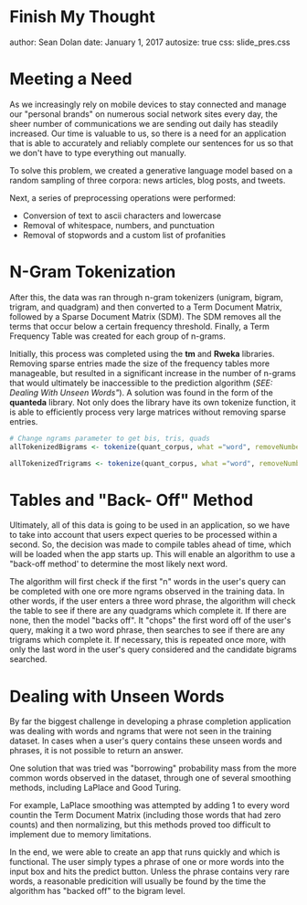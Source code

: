 Finish My Thought
========================================================
author: Sean Dolan
date: January 1, 2017
autosize: true
css: slide_pres.css

Meeting a Need
========================================================

As we increasingly rely on mobile devices to stay connected and manage our "personal brands" on numerous social network sites every day, the sheer number of communications we are sending out daily has steadily increased. Our time is valuable to us, so there is a need for an application that is able to accurately and reliably complete our sentences for us so that we don't have to type everything out manually. 

To solve this problem, we created a generative language model based on a random sampling of three corpora: news articles, blog posts, and tweets. 

Next, a series of preprocessing operations were performed: 

- Conversion of text to ascii characters and lowercase
- Removal of whitespace, numbers, and punctuation
- Removal of stopwords and a custom list of profanities


N-Gram Tokenization
========================================================

After this, the data was ran through n-gram tokenizers (unigram, bigram, trigram, and quadgram) and then converted to a Term Document Matrix, followed by a Sparse Document Matrix (SDM). The SDM removes all the terms that occur below a certain frequency threshold.  Finally, a Term Frequency Table was created for each group of n-grams. 

Initially, this process was completed using the <strong>tm</strong> and <strong>Rweka</strong> libraries. Removing sparse entries made the size of the frequency tables more manageable, but resulted in a significant increase in the number of n-grams that would ultimately be inaccessible to the prediction algorithm (<i>SEE: Dealing With Unseen Words"</i>). A solution was found in the form of the <strong>quanteda</strong> library. Not only does the library have its own tokenize function, it is able to efficiently process very large matrices without removing sparse entries.


```r
# Change ngrams parameter to get bis, tris, quads
allTokenizedBigrams <- tokenize(quant_corpus, what ="word", removeNumbers=TRUE, removePunct = TRUE, removeTwitter =TRUE, removeSymbols= TRUE, ngrams =2, concatenator = " ")

allTokenizedTrigrams <- tokenize(quant_corpus, what ="word", removeNumbers=TRUE, removePunct = TRUE, removeTwitter =TRUE, removeSymbols= TRUE, ngrams = 3, concatenator = " ")
```

Tables and "Back- Off" Method
========================================================

Ultimately, all of this data is going to be used in an application, so we have to take into account that users expect queries to be processed within a second.  So, the decision was made to compile tables ahead of time, which will be loaded when the app starts up. This will enable an algorithm to use a "back-off method' to determine the most likely next word.  

The algorithm will first check if the first "n" words in the user's query can be completed with one ore more ngrams observed in the training data. 
In other words, if the user enters a three word phrase, the algorithm will check the table to see if there are any quadgrams which complete it. If there are none, then the model "backs off". It "chops" the first word off of the user's query, making it a two word phrase, then searches to see if there are any trigrams which complete it. If necessary, this is repeated once more, with only the last word in the user's query considered and the candidate bigrams searched.

Dealing with Unseen Words
========================================================

By far the biggest challenge in developing a phrase completion application was dealing with words and ngrams that were not seen in the training dataset.  In cases when a user's query contains these unseen words and phrases, it is not possible to return an answer.

One solution that was tried was "borrowing" probability mass from the more common words observed in the dataset, through one of several smoothing methods, including LaPlace and Good Turing.  

For example, LaPlace smoothing was attempted by adding 1 to every word countin the Term Document Matrix (including those words that had zero counts) and then normalizing, but this methods proved too difficult to implement due to memory limitations. 

In the end, we were able to create an app that runs quickly and which is functional.  The user simply types a phrase of one or more words into the input box and hits the predict button.  Unless the phrase contains very rare words, a reasonable predicition will usually be found by the time the algorithm has "backed off" to the bigram level.
